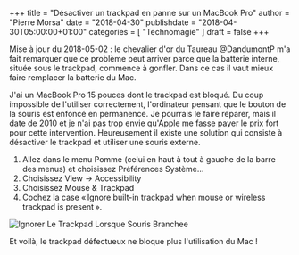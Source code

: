 +++
title      = "Désactiver un trackpad en panne sur un MacBook Pro"
author     = "Pierre Morsa"
date       = "2018-04-30"
publishdate = "2018-04-30T05:00:00+01:00" 
categories = [ "Technomagie" ]
draft      = false
+++

Mise à jour du 2018-05-02 : le chevalier d'or du Taureau @DandumontP m'a fait remarquer que ce problème peut arriver parce que la batterie interne, située sous le trackpad, commence   à gonfler. Dans ce cas il vaut mieux faire remplacer la batterie du Mac.

J'ai un MacBook Pro 15 pouces dont le trackpad est bloqué. Du coup impossible de l'utiliser correctement, l'ordinateur pensant que le bouton de la souris est enfoncé en permanence. Je pourrais le faire réparer, mais il date de 2010 et je n'ai pas trop envie qu'Apple me fasse payer le prix fort pour cette intervention. Heureusement il existe une solution qui consiste à désactiver le trackpad et utiliser une souris externe. 

1. Allez dans le menu Pomme (celui en haut à tout à gauche de la barre des menus) et choisissez Préférences Système...
2. Choisissez View → Accessibility
3. Choisissez Mouse & Trackpad
4. Cochez la case « Ignore built-in trackpad when mouse or wireless trackpad is present ».

![Ignorer Le Trackpad Lorsque Souris Branchee](/pictures/2018/04/ignorer-le-trackpad-lorsque-souris-branchee.jpg)

Et voilà, le trackpad défectueux ne bloque plus l'utilisation du Mac !
